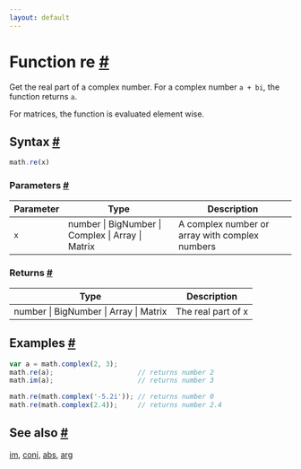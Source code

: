 ```yaml
---
layout: default
---
```


<h1 id="function-re">Function re <a href="#function-re" title="Permalink">#</a></h1>

Get the real part of a complex number.
For a complex number `a + bi`, the function returns `a`.

For matrices, the function is evaluated element wise.


<h2 id="syntax">Syntax <a href="#syntax" title="Permalink">#</a></h2>

```js
math.re(x)
```

<h3 id="parameters">Parameters <a href="#parameters" title="Permalink">#</a></h3>

Parameter | Type | Description
--------- | ---- | -----------
`x` | number &#124; BigNumber &#124; Complex &#124; Array &#124; Matrix |  A complex number or array with complex numbers

<h3 id="returns">Returns <a href="#returns" title="Permalink">#</a></h3>

Type | Description
---- | -----------
number &#124; BigNumber &#124; Array &#124; Matrix | The real part of x


<h2 id="examples">Examples <a href="#examples" title="Permalink">#</a></h2>

```js
var a = math.complex(2, 3);
math.re(a);                     // returns number 2
math.im(a);                     // returns number 3

math.re(math.complex('-5.2i')); // returns number 0
math.re(math.complex(2.4));     // returns number 2.4
```


<h2 id="see-also">See also <a href="#see-also" title="Permalink">#</a></h2>

[im](im.html),
[conj](conj.html),
[abs](abs.html),
[arg](arg.html)


<!-- Note: This file is automatically generated from source code comments. Changes made in this file will be overridden. -->

